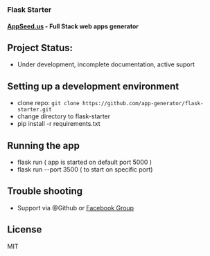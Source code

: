 ### Flask Starter 
#### [AppSeed.us](https://www.appseed.us/?ref=github) - Full Stack web apps generator   


## Project Status: 

* Under development, incomplete documentation, active suport


## Setting up a development environment

* clone repo: `git clone https://github.com/app-generator/flask-starter.git` 
* change directory to flask-starter
* pip install -r requirements.txt

## Running the app

* flask run ( app is started on default port 5000 )
* flask run --port 3500 ( to start on specific port)

## Trouble shooting

* Support via @Github or [Facebook Group](https://www.facebook.com/groups/fullstack.apps.generator) 

## License
MIT
